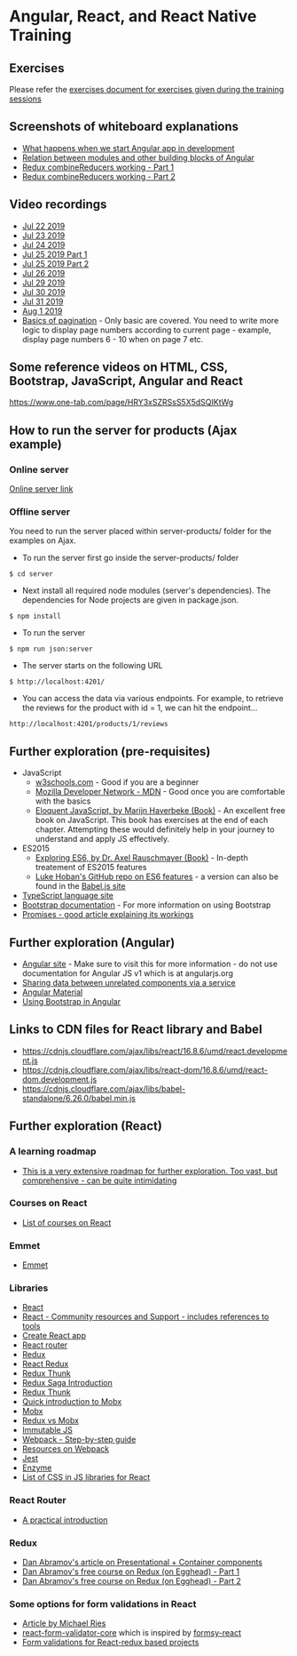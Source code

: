# Angular, React, and React Native Training 

## Exercises
Please refer the [exercises document for exercises given during the training sessions](./exercises.md)

## Screenshots of whiteboard explanations
- [What happens when we start Angular app in development](./session-demos/07-angular/what-happens-when-we-start-angular-app-in-development.JPG)
- [Relation between modules and other building blocks of Angular](./session-demos/07-angular/relation-between-modules-and-other-building-blocks-of-angular.JPG)
- [Redux combineReducers working - Part 1](./session-demos/10-redux/redux-combine-reducers-1.JPG)
- [Redux combineReducers working - Part 2](./session-demos/10-redux/redux-combine-reducers-2.JPG)

## Video recordings
- [Jul 22 2019](https://corporate-trainings.s3.amazonaws.com/verizon/angular-react-native-jul-22-2019/jul-22-2019.mp4)
- [Jul 23 2019](https://corporate-trainings.s3.amazonaws.com/verizon/angular-react-native-jul-22-2019/jul-23-2019.mp4)
- [Jul 24 2019](https://corporate-trainings.s3.amazonaws.com/verizon/angular-react-native-jul-22-2019/jul-24-2019.mp4)
- [Jul 25 2019 Part 1](https://corporate-trainings.s3.amazonaws.com/verizon/angular-react-native-jul-22-2019/jul-25-2019-part-1.mp4)
- [Jul 25 2019 Part 2](https://corporate-trainings.s3.amazonaws.com/verizon/angular-react-native-jul-22-2019/jul-25-2019-part-2.mp4)
- [Jul 26 2019](https://corporate-trainings.s3.amazonaws.com/verizon/angular-react-native-jul-22-2019/jul-26-2019.mp4)
- [Jul 29 2019](https://corporate-trainings.s3.amazonaws.com/verizon/angular-react-native-jul-22-2019/jul-29-2019.mp4)
- [Jul 30 2019](https://corporate-trainings.s3.amazonaws.com/verizon/angular-react-native-jul-22-2019/jul-30-2019.mp4)
- [Jul 31 2019](https://corporate-trainings.s3.amazonaws.com/verizon/angular-react-native-jul-22-2019/jul-31-2019.mp4)
- [Aug 1 2019](https://corporate-trainings.s3.amazonaws.com/verizon/angular-react-native-jul-22-2019/aug-1-2019.mp4)
- [Basics of pagination](https://corporate-trainings.s3.amazonaws.com/verizon/angular-react-native-jul-22-2019/pagination-example.mp4) - Only basic are covered. You need to write more logic to display page numbers according to current page - example, display page numbers 6 - 10 when on page 7 etc.

## Some reference videos on HTML, CSS, Bootstrap, JavaScript, Angular and React
https://www.one-tab.com/page/HRY3xSZRSsS5X5dSQIKtWg

## How to run the server for products (Ajax example)
### Online server
[Online server link](https://awesome-store-server.herokuapp.com/products)

### Offline server
You need to run the server placed within server-products/ folder for the examples on Ajax.

- To run the server first go inside the server-products/ folder
```
$ cd server
```

- Next install all required node modules (server's dependencies). The dependencies for Node projects are given in package.json.
```
$ npm install
```

- To run the server
```
$ npm run json:server
```

- The server starts on the following URL
```
$ http://localhost:4201/
```

- You can access the data via various endpoints. For example, to retrieve the reviews for the product with id = 1, we can hit the endpoint...
```
http://localhost:4201/products/1/reviews
```

## Further exploration (pre-requisites)
- JavaScript
    - [w3schools.com](https://www.w3schools.com/) - Good if you are a beginner
    - [Mozilla Developer Network - MDN](https://developer.mozilla.org/en-US/) - Good once you are comfortable with the basics
    - [Eloquent JavaScript, by Marijn Haverbeke (Book)](http://eloquentjavascript.net/) - An excellent free book on JavaScript. This book has exercises at the end of each chapter. Attempting these would definitely help in your journey to understand and apply JS effectively.
- ES2015
    - [Exploring ES6, by Dr. Axel Rauschmayer (Book)](http://exploringjs.com/es6/) - In-depth treatement of ES2015 features
    - [Luke Hoban's GitHub repo on ES6 features](https://github.com/lukehoban/es6features#readme) - a version can also be found in the [Babel.js site](https://babeljs.io/learn-es2015/#ecmascript-2015-features-modules)
- [TypeScript language site](https://www.typescriptlang.org/)
- [Bootstrap documentation](http://getbootstrap.com/) - For more information on using Bootstrap
- [Promises - good article explaining its workings](https://medium.com/javascript-scene/master-the-javascript-interview-what-is-a-promise-27fc71e77261)

## Further exploration (Angular)
- [Angular site](https://angular.io/) - Make sure to visit this for more information - do not use documentation for Angular JS v1 which is at angularjs.org
- [Sharing data between unrelated components via a service](https://angularfirebase.com/lessons/sharing-data-between-angular-components-four-methods/)
- [Angular Material](https://material.angular.io/)
- [Using Bootstrap in Angular](https://angular-ui.github.io/bootstrap/)

## Links to CDN files for React library and Babel
- https://cdnjs.cloudflare.com/ajax/libs/react/16.8.6/umd/react.development.js
- https://cdnjs.cloudflare.com/ajax/libs/react-dom/16.8.6/umd/react-dom.development.js
- https://cdnjs.cloudflare.com/ajax/libs/babel-standalone/6.26.0/babel.min.js

## Further exploration (React)

### A learning roadmap
- [This is a very extensive roadmap for further exploration. Too vast, but comprehensive - can be quite intimidating](https://github.com/adam-golab/react-developer-roadmap)

### Courses on React
- [List of courses on React](https://reactjs.org/community/courses.html)

### Emmet
- [Emmet](https://docs.emmet.io/)

### Libraries
- [React](https://reactjs.org/)
- [React - Community resources and Support - includes references to tools](https://reactjs.org/community/support.html)
- [Create React app](https://facebook.github.io/create-react-app/)
- [React router](https://reacttraining.com/react-router/web/guides/quick-start)
- [Redux](https://redux.js.org/)
- [React Redux](http://react-redux.js.org)
- [Redux Thunk](https://github.com/reduxjs/redux-thunk) 
- [Redux Saga Introduction](https://redux-saga.js.org/docs/introduction/BeginnerTutorial.html)
- [Redux Thunk](https://github.com/reduxjs/redux-thunk)
- [Quick introduction to Mobx](https://mobx.js.org/getting-started.html)
- [Mobx](https://mobx.js.org/)
- [Redux vs Mobx](https://www.youtube.com/watch?v=76FRrbY18Bs)
- [Immutable JS](https://immutable-js.github.io/immutable-js/)
- [Webpack - Step-by-step guide](https://webpack.js.org/guides)
- [Resources on Webpack](https://github.com/webpack-contrib/awesome-webpack)
- [Jest](https://jestjs.io/en/)
- [Enzyme](https://airbnb.io/enzyme/)
- [List of CSS in JS libraries for React](https://github.com/FormidableLabs/radium/tree/905227c122b1775775cf8d82c508cce4179cff08/docs/comparison)

### React Router
- [A practical introduction](https://auth0.com/blog/react-router-4-practical-tutorial/)

### Redux
- [Dan Abramov's article on Presentational + Container components](https://medium.com/@dan_abramov/smart-and-dumb-components-7ca2f9a7c7d0)
- [Dan Abramov's free course on Redux (on Egghead) - Part 1](https://egghead.io/courses/getting-started-with-redux)
- [Dan Abramov's free course on Redux (on Egghead) - Part 2](https://egghead.io/courses/building-react-applications-with-idiomatic-redux)

### Some options for form validations in React
- [Article by Michael Ries](https://medium.com/code-monkey/client-side-form-validation-in-react-40e367de47ba)
- [react-form-validator-core](https://www.npmjs.com/package/react-form-validator-core) which is inspired by [formsy-react](https://www.npmjs.com/package/formsy-react)
- [Form validations for React-redux based projects](https://davidkpiano.github.io/react-redux-form/docs.html)
